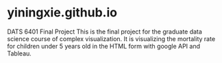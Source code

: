 # yiningxie.github.io
DATS 6401 Final Project 
This is the final project for the graduate data science course of complex visualization.
It is visualizing the mortality rate for children under 5 years old in the HTML form with google API and Tableau. 
